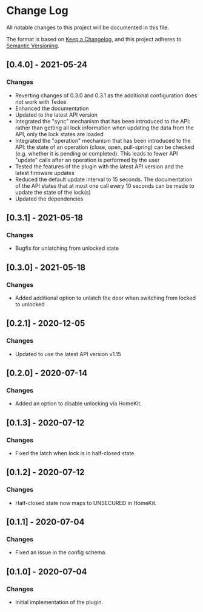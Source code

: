 # Change Log
All notable changes to this project will be documented in this file.

The format is based on [Keep a Changelog](https://keepachangelog.com/en/1.0.0/),
and this project adheres to [Semantic Versioning](https://semver.org/spec/v2.0.0.html).

## [0.4.0] - 2021-05-24
### Changes
- Reverting changes of 0.3.0 and 0.3.1 as the additional configuration does not work with Tedee
- Enhanced the documentation
- Updated to the latest API version
- Integrated the "sync" mechanism that has been introduced to the API: rather than getting all lock information when updating the data from the API, only the lock states are loaded
- Integrated the "operation" mechanism that has been introduced to the API: the state of an operation (close, open, pull-spring) can be checked (e.g. whether it is pending or completed). This leads to fewer API "update" calls after an operation is performed by the user
- Tested the features of the plugin with the latest API version and the latest firmware updates
- Reduced the default update interval to 15 seconds. The documentation of the API states that at most one call every 10 seconds can be made to update the state of the lock(s)
- Updated the dependencies

## [0.3.1] - 2021-05-18
### Changes
- Bugfix for unlatching from unlocked state

## [0.3.0] - 2021-05-18
### Changes
- Added additional option to unlatch the door when switching from locked to unlocked

## [0.2.1] - 2020-12-05
### Changes
- Updated to use the latest API version v1.15

## [0.2.0] - 2020-07-14
### Changes
- Added an option to disable unlocking via HomeKit.

## [0.1.3] - 2020-07-12
### Changes
- Fixed the latch when lock is in half-closed state.

## [0.1.2] - 2020-07-12
### Changes
- Half-closed state now maps to UNSECURED in HomeKit.

## [0.1.1] - 2020-07-04
### Changes
- Fixed an issue in the config schema.

## [0.1.0] - 2020-07-04
### Changes
- Initial implementation of the plugin.
